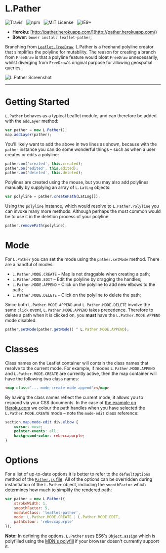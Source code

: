 # L.Pather

![Travis](http://img.shields.io/travis/Wildhoney/L.Pather.svg?style=flat)
&nbsp;
![npm](http://img.shields.io/npm/v/leaflet-pather.svg?style=flat)
&nbsp;
![MIT License](http://img.shields.io/badge/license-MIT-lightgrey.svg?style=flat)
&nbsp;
![IE9+](http://img.shields.io/badge/support-IE9-blue.svg?style=flat)

* **Heroku**: [http://pather.herokuapp.com/](http://pather.herokuapp.com/)
* **Bower:** `bower install leaflet-pather`;

Branching from [`Leaflet.FreeDraw`](https://github.com/Wildhoney/Leaflet.FreeDraw), L.Pather is a freehand polyline creator that simplifies the polyline for mutability. The reason for creating a branch from `FreeDraw` is that a polyline feature would bloat `FreeDraw` unnecessarily, whilst diverging from `FreeDraw`'s original purpose for allowing geospatial queries.

![L.Pather Screenshot](http://i.imgur.com/Hvhh8KL.png)

---

# Getting Started

`L.Pather` behaves as a typical Leaflet module, and can therefore be added with the `addLayer` method:

```javascript
var pather = new L.Pather();
map.addLayer(pather);
```

You'll likely want to add the above in two lines as shown, because with the `pather` instance you can do some wonderful things &ndash; such as when a user creates or edits a polyline:

```javascript
pather.on('created', this.created);
pather.on('edited', this.edited);
pather.on('deleted', this.deleted);
```

Polylines are created using the mouse, but you may also add polylines manually by supplying an array of `L.LatLng` objects:

```javascript
var polyline = pather.createPath(LatLng[]);
```

Using the `polyline` instance, which would resolve to `L.Pather.Polyline` you can invoke many more methods. Although perhaps the most common would be to use it in the deletion process of your polyline:

```javascript
pather.removePath(polyline);
```

# Mode

For `L.Pather` you can set the mode using the `pather.setMode` method. There are a handful of modes:

* `L.Pather.MODE.CREATE` &ndash; Map is not draggable when creating a path;
* `L.Pather.MODE.EDIT` &ndash; Edit the polyline by dragging the handles;
* `L.Pather.MODE.APPEND` &ndash; Click on the polyline to add new elbows to the path;
* `L.Pather.MODE.DELETE` &ndash; Click on the polyline to delete the path;

Since both `L.Pather.MODE.APPEND` and `L.Pather.MODE.DELETE` involve the same `click` event, `L.Pather.MODE.APPEND` takes precedence. Therefore to delete a path when it is clicked on, you **must** have the `L.Pather.MODE.APPEND` mode disabled:

```javascript
pather.setMode(pather.getMode() ^ L.Pather.MODE.APPEND);
```

# Classes

Class names on the Leaflet container will contain the class names that resolve to the current mode. For example, if modes `L.Pather.MODE.APPEND` and `L.Pather.MODE.CREATE` are currently active, then the map container will have the following two class names:

```html
<map class="... mode-create mode-append"></map>
```

By having the class names reflect the current mode, it allows you to respond via your CSS documents. In the case of [the example on Heroku.com](https://pather.herokuapp.com) we colour the path handles when you have selected the `L.Pather.MODE.CREATE` mode &ndash; note the `mode-edit` class reference:

```css
section.map.mode-edit div.elbow {
    cursor: move;
    pointer-events: all;
    background-color: rebeccapurple;
}
```

# Options

For a list of up-to-date options it is better to refer to the `defaultOptions` method of the [`Pather.js` file](https://github.com/Wildhoney/L.Pather/blob/master/module/Pather.js). All of the options can be overridden during instantiation of the `L.Pather` object, including the `smoothFactor` which determines how much to simplify the rendered path:

```javascript
var pather = new L.Pather({
    strokeWidth: 1,
    smoothFactor: 5,
    moduleClass: 'leaflet-pather',
    mode: L.Pather.MODE.CREATE | L.Pather.MODE.EDIT,
    pathColour: 'rebeccapurple'
});
```

**Note:** In defining the options, `L.Pather` uses ES6's [`Object.assign`](https://developer.mozilla.org/en-US/docs/Web/JavaScript/Reference/Global_Objects/Object/assign) which is polyfilled using the [MDN's polyfill](https://developer.mozilla.org/en-US/docs/Web/JavaScript/Reference/Global_Objects/Object/assign#Polyfill) if your browser doesn't currently support it.